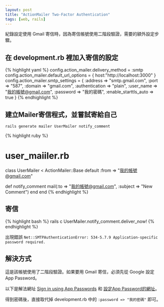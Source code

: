 ```yaml
---
layout: post
title: "ActionMailer Two-Factor Authentication"
tags: [web, rails]
---
```


紀錄設定使用 Gmail 寄信時，因為寄信帳號使用二階段驗證，需要的額外設定步驟。

<!--more-->

## 在 development.rb 裡加入寄信的設定

{% highlight yaml %}
  config.action_mailer.delivery_method = :smtp
  config.action_mailer.default_url_options = { host:"http://localhost:3000" }
  config.action_mailer.smtp_settings = {
    :address => "smtp.gmail.com",
    :port => "587",
    :domain => "gmail.com",
    :authentication => "plain",
    :user_name => "我的帳號@gmail.com",
    :password => "我的密碼",
    :enable_starttls_auto => true
  }
{% endhighlight %}

## 建立Mailer寄信程式，並嘗試寄給自己

`rails generate mailer UserMailer notify_comment`

{% highlight ruby %}
# user_maiiler.rb
class UserMailer < ActionMailer::Base
  default :from => "我的帳號@gmail.com"

  def notify_comment
    mail(:to => "我的帳號@gmail.com", :subject => "New Comment")
  end
end
{% endhighlight %}

## 寄信
{% highlight bash %}
rails c
UserMailer.notify_comment.deliver_now!
{% endhighlight %}

出現錯誤 `Net::SMTPAuthenticationError: 534-5.7.9 Application-specific password required.`

## 解決方式

這是該帳號使用了二階段驗證。如果要用 Gmail 寄信，必須先從 Google 設定 App Password。

以下是解法網址  [Sign in using App Passwords](https://support.google.com/accounts/answer/185833?hl=en)  和  [設定App Password的網址](https://security.google.com/settings/security/apppasswords)。

得到密碼後，直接取代掉 development.rb 中的 `:password => "我的密碼"` 即可。
